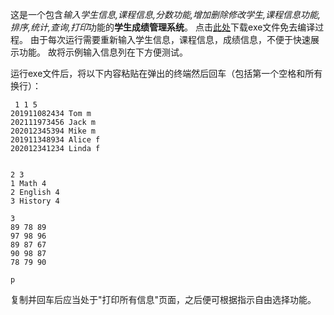 这是一个包含*输入学生信息,课程信息,分数功能,增加删除修改学生,课程信息功能,排序,统计,查询,打印*功能的**学生成绩管理系统**。
点击[此处](./final.exe)下载exe文件免去编译过程。
由于每次运行需要重新输入学生信息，课程信息，成绩信息，不便于快速展示功能。
故将示例输入信息列在下方便测试。

运行exe文件后，将以下内容粘贴在弹出的终端然后回车（包括第一个空格和所有换行）：

```
 1 1 5
201911082434 Tom m
202111973456 Jack m
202012345394 Mike m
201911348934 Alice f
202012341234 Linda f


2 3
1 Math 4
2 English 4
3 History 4

3
89 78 89
97 98 96
89 87 67
90 98 87
78 79 90

p

```
复制并回车后应当处于"打印所有信息"页面，之后便可根据指示自由选择功能。



